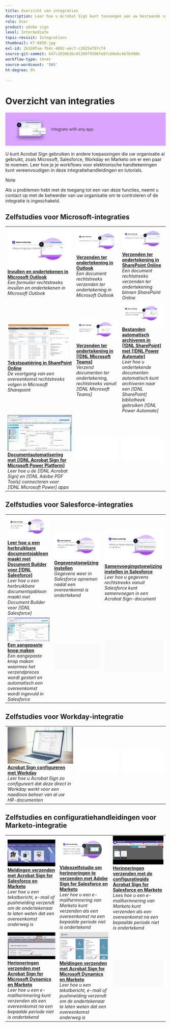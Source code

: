 ```yaml
---
title: Overzicht van integraties
description: Leer hoe u Acrobat Sign kunt toevoegen aan uw bestaande systemen, processen en toepassingen
role: User
product: adobe sign
level: Intermediate
topic-revisit: Integrations
thumbnail: KT-6850.jpg
exl-id: 2b1b9fae-7b4c-4092-aec7-c2025ef07cf4
source-git-commit: 647c1030b36c0126979396fe87cb0e6c4b76490b
workflow-type: tm+mt
source-wordcount: '565'
ht-degree: 0%

---
```


# Overzicht van integraties

![Afbeelding integreren ondertekenen](../assets/Hero-Integrate.png)

U kunt Acrobat Sign gebruiken in andere toepassingen die uw organisatie al gebruikt, zoals Microsoft, Salesforce, Workday en Marketo om er een paar te noemen. Leer hoe je je workflows voor elektronische handtekeningen kunt vereenvoudigen in deze integratiehandleidingen en tutorials.

>[!NOTE]
> Als u problemen hebt met de toegang tot een van deze functies, neemt u contact op met de beheerder van uw organisatie om te controleren of de integratie is ingeschakeld.

## Zelfstudies voor Microsoft-integraties

<table style="table-layout:fixed">
<tr>
  <td>
    <a href="fill-and-sign-doc-microsoft-outlook.md">
      <img alt="Invullen en ondertekenen in Microsoft Outlook" src="../assets/MS-FillSign.png" />
    </a>
    <div>
    <a href="fill-and-sign-doc-microsoft-outlook.md"><strong>Invullen en ondertekenen in Microsoft Outlook</strong></a>
    </div>
    <em>Een formulier rechtstreeks invullen en ondertekenen in Microsoft Outlook</em>
    <br>
  </td>
  <td>
    <a href="send-for-signature-with-outlook.md">
      <img alt="Verzenden ter ondertekening in Outlook" src="../assets/MS-SendOutlook.png" />
    </a>
    <div>
    <a href="send-for-signature-with-outlook.md"><strong>Verzenden ter ondertekening in Outlook</strong></a>
    </div>
    <em>Een document rechtstreeks verzenden ter ondertekening in Microsoft Outlook</em>
    <br>
  </td>
  <td>
    <a href="send-for-signature-with-sharepoint-online.md">
      <img alt="Verzenden ter ondertekening in SharePoint Online" src="../assets/Sending-in-SP.png" />
    </a>
    <div>
    <a href="send-for-signature-with-sharepoint-online.md"><strong>Verzenden ter ondertekening in SharePoint Online</strong></a>
    </div>
    <em>Een document rechtstreeks verzenden ter ondertekening binnen SharePoint Online</em>
    <br>
  </td>
</tr>
<tr>
  <td>
    <a href="track-an-agreement-with-sharepoint-online.md">
      <img alt="Tekstspatiëring in SharePoint Online" src="../assets/MS-TrackSP.png" />
    </a>
    <div>
    <a href="track-an-agreement-with-sharepoint-online.md"><strong>Tekstspatiëring in SharePoint Online</strong></a>
    </div>
    <em>De voortgang van een overeenkomst rechtstreeks volgen in Microsoft Sharepoint</em>
    <br>
  </td>
  <td>
    <a href="adobe-sign-teams-mortgage.md">
      <img alt="Documenten ter ondertekening verzenden in [!DNL Microsoft Teams]" src="../assets/teamsmortgage.png" />
    </a>
    <div>
    <a href="adobe-sign-teams-mortgage.md"><strong>Verzenden ter ondertekening in [!DNL Microsoft Teams]</strong></a>
    </div>
    <em>Verzend documenten ter ondertekening, rechtstreeks vanuit [!DNL Microsoft Teams]</em>
    <br>
  </td>
  <td>
    <a href="auto-archive-sharepoint-power-automate.md">
      <img alt="Bestanden automatisch archiveren in [!DNL SharePoint] met [!DNL Power Automate]" src="../assets/Autoarchive.png" />
    </a>
    <div>
    <a href="auto-archive-sharepoint-power-automate.md"><strong>Bestanden automatisch archiveren in [!DNL SharePoint] met [!DNL Power Automate]</strong></a>
    </div>
    <em>Leer hoe u ondertekende documenten automatisch kunt archiveren naar een [!DNL SharePoint] bibliotheek gebruiken [!DNL Power Automate]</em>
    <br>
  </td>
</tr>
<tr>
  <td>
    <a href="documentautomation.md">
      <img alt="Documentautomatisering met [!DNL Acrobat Sign for Microsoft Power Platform]" src="../assets/SF-Button.png" />
    </a>
    <div>
    <a href="documentautomation.md"><strong>Documentautomatisering met [!DNL Acrobat Sign for Microsoft Power Platform]</strong></a>
    </div>
    <em>Leer hoe u de [!DNL Acrobat Sign] en [!DNL Adobe PDF Tools] connectoren voor [!DNL Microsoft Power] apps</em>
    <br>
  </td>
  <td>
    <img alt="Spacer" src="../assets/Whitespacer.png" />
    <div>
    <br>
  </td>
  <td>
    <img alt="Spacer" src="../assets/Whitespacer.png" />
    <div>
    <br>
  </td>
</tr>
</table>

## Zelfstudies voor Salesforce-integraties

<table style="table-layout:fixed">
<tr>
  <td>
    <a href="create-an-agreement-template.md">
      <img alt="Leer hoe u een herbruikbare documentsjabloon maakt met Document Builder voor [!DNL Salesforce]" src="../assets/SF-Template.png" />
    </a>
    <div>
    <a href="create-an-agreement-template.md"><strong>Leer hoe u een herbruikbare documentsjabloon maakt met Document Builder voor [!DNL Salesforce]</strong></a>
    </div>
    <em>Leer hoe u een herbruikbare documentsjabloon maakt met Document Builder voor [!DNL Salesforce]</em>
    <br>
  </td>
  <td>
    <a href="set-up-data-mapping.md">
      <img alt="Gegevenstoewijzing instellen" src="../assets/SF-DataMapping.png" />
    </a>
    <div>
    <a href="set-up-data-mapping.md"><strong>Gegevenstoewijzing instellen</strong></a>
    </div>
    <em>Gegevens weer in Salesforce opnemen nadat een overeenkomst is ondertekend</em>
    <br>
  </td>
  <td>
    <a href="set-up-merging-map.md">
      <img alt="Samenvoegingstoewijzing instellen in Salesforce" src="../assets/SF-MergeMapping.png" />
    </a>
    <div>
    <a href="set-up-merging-map.md"><strong>Samenvoegingstoewijzing instellen in Salesforce</strong></a>
    </div>
    <em>Leer hoe u gegevens rechtstreeks vanuit Salesforce kunt samenvoegen in een Acrobat Sign-document</em>
    <br>
  </td>
</tr>
<tr>
  <td>
    <a href="create-a-custom-button.md">
      <img alt="Een aangepaste knop maken" src="../assets/SF-Button.png" />
    </a>
    <div>
    <a href="create-a-custom-button.md"><strong>Een aangepaste knop maken</strong></a>
    </div>
    <em>Een aangepaste knop maken waarmee het verzendproces wordt gestart en automatisch een overeenkomst wordt ingevuld in Salesforce</em>
    <br>
  </td>
  <td>
    <img alt="Spacer" src="../assets/Grayspacer.png" />
    <div>
    <br>
  </td>
  <td>
    <img alt="Spacer" src="../assets/Grayspacer.png" />
    <div>
    <br>
  </td>
</tr>
</table>

## Zelfstudies voor Workday-integratie

<table style="table-layout:fixed">
<tr>
  <td>
    <a href="workday.md">
      <img alt="Acrobat Sign configureren met Workday" src="../assets/WD-Configure.png" />
    </a>
    <div>
    <a href="workday.md"><strong>Acrobat Sign configureren met Workday</strong></a>
    </div>
    <em>Leer hoe u Acrobat Sign zo configureert dat deze direct in Workday werkt voor een naadloos beheer van al uw HR-documenten</em>
    <br>
  </td>
  <td>
    <img alt="Spacer" src="../assets/Whitespacer.png" />
    <div>
    <br>
  </td>
  <td>
    <img alt="Spacer" src="../assets/Whitespacer.png" />
    <div>
    <br>
  </td>
</tr>
</table>

## Zelfstudies en configuratiehandleidingen voor Marketo-integratie

<table style="table-layout:fixed">
<tr>
  <td>
    <a href="marketo-salesforce-sms.md">
      <img alt="Meldingen verzenden met Acrobat Sign for Salesforce en Marketo" src="../assets/Integrate-Salesforce-SMS.jpg" />
    </a>
    <div>
    <a href="marketo-salesforce-sms.md"><strong>Meldingen verzenden met Acrobat Sign for Salesforce en Marketo</strong></a>
    </div>
    <em>Leer hoe u een tekstbericht, e-mail of pushmelding verzendt om de ondertekenaar te laten weten dat een overeenkomst onderweg is</em>
    <br>
  </td>
  <td>
    <a href="marketo-salesforce-reminder-video.md">
      <img alt="Videozelfstudie om herinneringen te verzenden met Acrobat Sign for Salesforce en Marketo" src="../assets/Integrate-Salesforce-Reminder-Video.png" />
    </a>
    <div>
    <a href="marketo-salesforce-reminder.md"><strong>Videozelfstudie om herinneringen te verzenden met Adobe Sign for Salesforce en Marketo</strong></a>
    </div>
    <em>Leer hoe u een e-mailherinnering van Marketo kunt verzenden als een overeenkomst na een bepaalde periode niet is ondertekend</em>
    <br>
  </td>
  <td>
    <a href="marketo-salesforce-reminder.md">
      <img alt="Herinneringen verzenden met de configuratiegids Acrobat Sign for Salesforce en Marketo" src="../assets/Integrate-Salesforce-Reminder.jpg" />
    </a>
    <div>
    <a href="marketo-salesforce-reminder.md"><strong>Herinneringen verzenden met de configuratiegids Acrobat Sign for Salesforce en Marketo</strong></a>
    </div>
    <em>Lees hoe u een e-mailherinnering van Marketo kunt verzenden als een overeenkomst na een bepaalde periode niet is ondertekend</em>
    <br>
  </td>
</tr>
<tr>
  <td>
    <a href="marketo-dynamics-reminder.md">
      <img alt="Herinneringen verzenden met Acrobat Sign for Microsoft Dynamics en Marketo" src="../assets/Integrate-Dynamics-Reminder.jpg" />
    </a>
    <div>
    <a href="marketo-dynamics-reminder.md"><strong>Herinneringen verzenden met Acrobat Sign for Microsoft Dynamics en Marketo</strong></a>
    </div>
    <em>Leer hoe u een e-mailherinnering kunt verzenden als een overeenkomst na een bepaalde periode niet is ondertekend</em>
    <br>
  </td>
  <td>
    <a href="marketo-dynamics-sms.md">
      <img alt="Meldingen verzenden met Acrobat Sign for Microsoft Dynamics en Marketo" src="../assets/Integrate-Dynamics-SMS.jpg" />
    </a>
    <div>
    <a href="marketo-dynamics-sms.md"><strong>Meldingen verzenden met Acrobat Sign for Microsoft Dynamics en Marketo</strong></a>
    </div>
    <em>Leer hoe u een tekstbericht, e-mail of pushmelding verzendt om de ondertekenaar te laten weten dat een overeenkomst onderweg is</em>
    <br>
  </td>
  <td>
    <img alt="Spacer" src="../assets/Grayspacer.png" />
    <div>
    <br>
  </td>
</tr>
</table>
